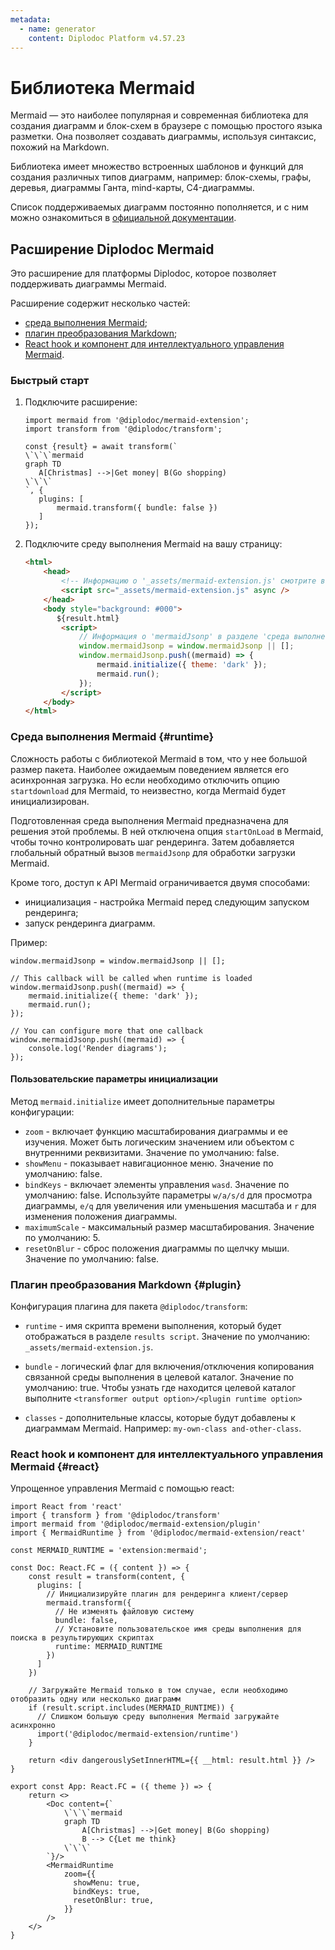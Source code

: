 ```yaml
---
metadata:
  - name: generator
    content: Diplodoc Platform v4.57.23
---
```

# Библиотека Mermaid

Mermaid — это наиболее популярная и современная библиотека для создания диаграмм и блок-схем в браузере с помощью простого языка разметки. Она позволяет создавать диаграммы, используя синтаксис, похожий на Markdown. 

Библиотека имеет множество встроенных шаблонов и функций для создания различных типов диаграмм, например: блок-схемы, графы, деревья, диаграммы Ганта, mind-карты, C4-диаграммы.

Список поддерживаемых диаграмм постоянно пополняется, и с ним можно ознакомиться в [официальной документации](https://mermaid.js.org/intro/).

## Расширение Diplodoc Mermaid

Это расширение для платформы Diplodoc, которое позволяет поддерживать диаграммы Mermaid.

Расширение содержит несколько частей:

* [среда выполнения Mermaid](#runtime);
* [плагин преобразования Markdown](#plugin);
* [React hook и компонент для интеллектуального управления Mermaid](#react).

### Быстрый старт

1. Подключите расширение:

    ```
   import mermaid from '@diplodoc/mermaid-extension';
   import transform from '@diplodoc/transform';
   
    const {result} = await transform(`
   \`\`\`mermaid
   graph TD
       A[Christmas] -->|Get money| B(Go shopping)
   \`\`\`
   `, {
       plugins: [
           mermaid.transform({ bundle: false })
       ]
   });
   ```

2. Подключите среду выполнения Mermaid на вашу страницу:

   ```html
   <html>
       <head>
           <!-- Информацию о '_assets/mermaid-extension.js' смотрите в разделе 'Плагин преобразования Markdown' -->
           <script src="_assets/mermaid-extension.js" async />
       </head>
       <body style="background: #000">
          ${result.html}
           <script>
               // Информация о 'mermaidJsonp' в разделе 'среда выполнения Mermaid' 
               window.mermaidJsonp = window.mermaidJsonp || [];
               window.mermaidJsonp.push((mermaid) => {
                   mermaid.initialize({ theme: 'dark' });
                   mermaid.run();
               });
           </script>
       </body>
   </html>   
   ```

### Cреда выполнения Mermaid {#runtime}

Сложность работы с библиотекой Mermaid в том, что у нее большой размер пакета. Наиболее ожидаемым поведением является его асинхронная загрузка. Но если необходимо отключить опцию `startdownload` для Mermaid, то неизвестно, когда Mermaid будет инициализирован.

Подготовленная среда выполнения Mermaid предназначена для решения этой проблемы. В ней отключена опция `startOnLoad` в Mermaid, чтобы точно контролировать шаг рендеринга. Затем добавляется глобальный обратный вызов `mermaidJsonp` для обработки загрузки Mermaid.

Кроме того, доступ к API Mermaid ограничивается двумя способами:

* инициализация - настройка Mermaid перед следующим запуском рендеринга;
* запуск рендеринга диаграмм.

Пример:

```
window.mermaidJsonp = window.mermaidJsonp || [];

// This callback will be called when runtime is loaded
window.mermaidJsonp.push((mermaid) => {
    mermaid.initialize({ theme: 'dark' });
    mermaid.run();
});

// You can configure more that one callback
window.mermaidJsonp.push((mermaid) => {
    console.log('Render diagrams');
});
```

#### Пользовательские параметры инициализации 

Метод `mermaid.initialize` имеет дополнительные параметры конфигурации:

* `zoom` - включает функцию масштабирования диаграммы и ее изучения. Может быть логическим значением или объектом с внутренними реквизитами. Значение по умолчанию: false.
* `showMenu` - показывает навигационное меню. Значение по умолчанию: false.
* `bindKeys` - включает элементы управления `wasd`. Значение по умолчанию: false. Используйте параметры `w/a/s/d` для просмотра диаграммы, `e/q` для увеличения или уменьшения масштаба и `r` для изменения положения диаграммы. 
* `maximumScale` - максимальный размер масштабирования. Значение по умолчанию: 5.
* `resetOnBlur` - сброс положения диаграммы по щелчку мыши. Значение по умолчанию: false.


### Плагин преобразования Markdown {#plugin}

Конфигурация плагина для пакета `@diplodoc/transform`:

* `runtime` - имя скрипта времени выполнения, который будет отображаться в разделе `results script`. Значение по умолчанию: `_assets/mermaid-extension.js`.

* `bundle` - логический флаг для включения/отключения копирования связанной среды выполнения в целевой каталог. Значение по умолчанию: true.
    Чтобы узнать где находится целевой каталог выполните `<transformer output option>/<plugin runtime option>`

* `classes` - дополнительные классы, которые будут добавлены к диаграммам Mermaid. Например: `my-own-class and-other-class`.


### React hook и компонент для интеллектуального управления Mermaid {#react}

Упрощенное управления Mermaid с помощью react:

```
import React from 'react'
import { transform } from '@diplodoc/transform'
import mermaid from '@diplodoc/mermaid-extension/plugin'
import { MermaidRuntime } from '@diplodoc/mermaid-extension/react'

const MERMAID_RUNTIME = 'extension:mermaid';

const Doc: React.FC = ({ content }) => {
    const result = transform(content, {
      plugins: [
        // Инициализируйте плагин для рендеринга клиент/сервер
        mermaid.transform({
          // Не изменять файловую систему
          bundle: false,
          // Установите пользовательское имя среды выполнения для поиска в результирующих скриптах
          runtime: MERMAID_RUNTIME
        })
      ]
    })
  
    // Загружайте Mermaid только в том случае, если необходимо отобразить одну или несколько диаграмм
    if (result.script.includes(MERMAID_RUNTIME)) {
      // Слишком большую среду выполнения Mermaid загружайте асинхронно
      import('@diplodoc/mermaid-extension/runtime')
    }
  
    return <div dangerouslySetInnerHTML={{ __html: result.html }} />
}

export const App: React.FC = ({ theme }) => {
    return <>
        <Doc content={`
            \`\`\`mermaid
            graph TD
                A[Christmas] -->|Get money| B(Go shopping)
                B --> C{Let me think}
            \`\`\`
        `}/>
        <MermaidRuntime
            zoom={{
              showMenu: true,
              bindKeys: true,
              resetOnBlur: true,
            }}
        />
    </>
}
```